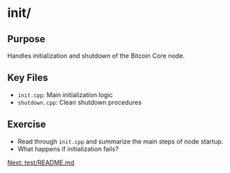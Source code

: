 # init/

## Purpose
Handles initialization and shutdown of the Bitcoin Core node.

## Key Files
- `init.cpp`: Main initialization logic
- `shutdown.cpp`: Clean shutdown procedures

## Exercise
- Read through `init.cpp` and summarize the main steps of node startup.
- What happens if initialization fails?

[Next: test/README.md](../test/README.md)
